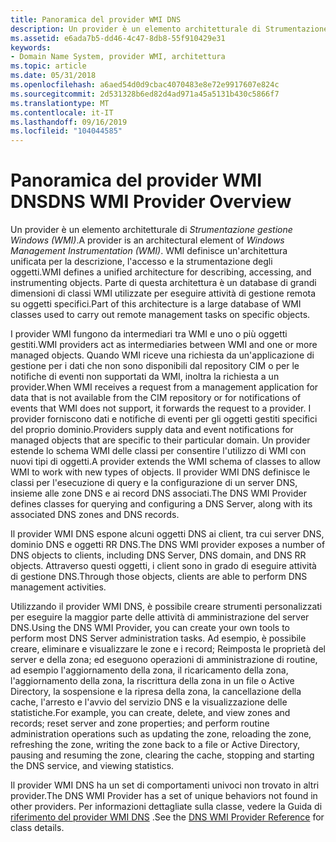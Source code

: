 ```yaml
---
title: Panoramica del provider WMI DNS
description: Un provider è un elemento architetturale di Strumentazione gestione Windows (WMI).
ms.assetid: e6ada7b5-dd46-4c47-8db8-55f910429e31
keywords:
- Domain Name System, provider WMI, architettura
ms.topic: article
ms.date: 05/31/2018
ms.openlocfilehash: a6aed54d0d9cbac4070483e8e72e9917607e824c
ms.sourcegitcommit: 2d531328b6ed82d4ad971a45a5131b430c5866f7
ms.translationtype: MT
ms.contentlocale: it-IT
ms.lasthandoff: 09/16/2019
ms.locfileid: "104044585"
---
```

# <a name="dns-wmi-provider-overview"></a><span data-ttu-id="c6dc8-104">Panoramica del provider WMI DNS</span><span class="sxs-lookup"><span data-stu-id="c6dc8-104">DNS WMI Provider Overview</span></span>

<span data-ttu-id="c6dc8-105">Un provider è un elemento architetturale di *Strumentazione gestione Windows (WMI)*.</span><span class="sxs-lookup"><span data-stu-id="c6dc8-105">A provider is an architectural element of *Windows Management Instrumentation (WMI)*.</span></span> <span data-ttu-id="c6dc8-106">WMI definisce un'architettura unificata per la descrizione, l'accesso e la strumentazione degli oggetti.</span><span class="sxs-lookup"><span data-stu-id="c6dc8-106">WMI defines a unified architecture for describing, accessing, and instrumenting objects.</span></span> <span data-ttu-id="c6dc8-107">Parte di questa architettura è un database di grandi dimensioni di classi WMI utilizzate per eseguire attività di gestione remota su oggetti specifici.</span><span class="sxs-lookup"><span data-stu-id="c6dc8-107">Part of this architecture is a large database of WMI classes used to carry out remote management tasks on specific objects.</span></span>

<span data-ttu-id="c6dc8-108">I provider WMI fungono da intermediari tra WMI e uno o più oggetti gestiti.</span><span class="sxs-lookup"><span data-stu-id="c6dc8-108">WMI providers act as intermediaries between WMI and one or more managed objects.</span></span> <span data-ttu-id="c6dc8-109">Quando WMI riceve una richiesta da un'applicazione di gestione per i dati che non sono disponibili dal repository CIM o per le notifiche di eventi non supportati da WMI, inoltra la richiesta a un provider.</span><span class="sxs-lookup"><span data-stu-id="c6dc8-109">When WMI receives a request from a management application for data that is not available from the CIM repository or for notifications of events that WMI does not support, it forwards the request to a provider.</span></span> <span data-ttu-id="c6dc8-110">I provider forniscono dati e notifiche di eventi per gli oggetti gestiti specifici del proprio dominio.</span><span class="sxs-lookup"><span data-stu-id="c6dc8-110">Providers supply data and event notifications for managed objects that are specific to their particular domain.</span></span> <span data-ttu-id="c6dc8-111">Un provider estende lo schema WMI delle classi per consentire l'utilizzo di WMI con nuovi tipi di oggetti.</span><span class="sxs-lookup"><span data-stu-id="c6dc8-111">A provider extends the WMI schema of classes to allow WMI to work with new types of objects.</span></span> <span data-ttu-id="c6dc8-112">Il provider WMI DNS definisce le classi per l'esecuzione di query e la configurazione di un server DNS, insieme alle zone DNS e ai record DNS associati.</span><span class="sxs-lookup"><span data-stu-id="c6dc8-112">The DNS WMI Provider defines classes for querying and configuring a DNS Server, along with its associated DNS zones and DNS records.</span></span>

<span data-ttu-id="c6dc8-113">Il provider WMI DNS espone alcuni oggetti DNS ai client, tra cui server DNS, dominio DNS e oggetti RR DNS.</span><span class="sxs-lookup"><span data-stu-id="c6dc8-113">The DNS WMI provider exposes a number of DNS objects to clients, including DNS Server, DNS domain, and DNS RR objects.</span></span> <span data-ttu-id="c6dc8-114">Attraverso questi oggetti, i client sono in grado di eseguire attività di gestione DNS.</span><span class="sxs-lookup"><span data-stu-id="c6dc8-114">Through those objects, clients are able to perform DNS management activities.</span></span>

<span data-ttu-id="c6dc8-115">Utilizzando il provider WMI DNS, è possibile creare strumenti personalizzati per eseguire la maggior parte delle attività di amministrazione del server DNS.</span><span class="sxs-lookup"><span data-stu-id="c6dc8-115">Using the DNS WMI Provider, you can create your own tools to perform most DNS Server administration tasks.</span></span> <span data-ttu-id="c6dc8-116">Ad esempio, è possibile creare, eliminare e visualizzare le zone e i record; Reimposta le proprietà del server e della zona; ed eseguono operazioni di amministrazione di routine, ad esempio l'aggiornamento della zona, il ricaricamento della zona, l'aggiornamento della zona, la riscrittura della zona in un file o Active Directory, la sospensione e la ripresa della zona, la cancellazione della cache, l'arresto e l'avvio del servizio DNS e la visualizzazione delle statistiche.</span><span class="sxs-lookup"><span data-stu-id="c6dc8-116">For example, you can create, delete, and view zones and records; reset server and zone properties; and perform routine administration operations such as updating the zone, reloading the zone, refreshing the zone, writing the zone back to a file or Active Directory, pausing and resuming the zone, clearing the cache, stopping and starting the DNS service, and viewing statistics.</span></span>

<span data-ttu-id="c6dc8-117">Il provider WMI DNS ha un set di comportamenti univoci non trovato in altri provider.</span><span class="sxs-lookup"><span data-stu-id="c6dc8-117">The DNS WMI Provider has a set of unique behaviors not found in other providers.</span></span> <span data-ttu-id="c6dc8-118">Per informazioni dettagliate sulla classe, vedere la Guida di [riferimento del provider WMI DNS](dns-wmi-provider-reference.md) .</span><span class="sxs-lookup"><span data-stu-id="c6dc8-118">See the [DNS WMI Provider Reference](dns-wmi-provider-reference.md) for class details.</span></span>

 

 




